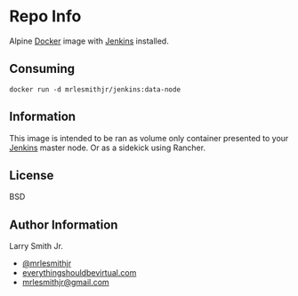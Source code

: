 Repo Info
=========
Alpine [Docker] image with [Jenkins] installed.

Consuming
---------
```
docker run -d mrlesmithjr/jenkins:data-node
```

Information
-----------
This image is intended to be ran as volume only container presented to your
[Jenkins] master node. Or as a sidekick using Rancher.

License
-------

BSD

Author Information
------------------

Larry Smith Jr.
- [@mrlesmithjr]
- [everythingshouldbevirtual.com]
- [mrlesmithjr@gmail.com]


[Ansible]: <https://www.ansible.com/>
[Docker]: <https://www.docker.com>
[Jenkins]: <https://jenkins.io/>
[@mrlesmithjr]: <https://twitter.com/mrlesmithjr>
[everythingshouldbevirtual.com]: <http://everythingshouldbevirtual.com>
[mrlesmithjr@gmail.com]: <mailto:mrlesmithjr@gmail.com>
